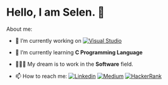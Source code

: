 # Hello, I am Selen. 👋

About me:

- 🔭 I’m currently working on  [![Visual Studio](https://img.shields.io/badge/--6C33AF?logo=visual%20studio)](https://visualstudio.microsoft.com/)
- 🌱 I’m currently learning **C Programming Language**
- 👩🏽‍💻 My dream is to work in the **Software** field.



- 📫 How to reach me: [![Linkedin](https://img.icons8.com/fluency/48/000000/linkedin.png)](https://www.linkedin.com/in/z-selen-salman/) [![Medium](https://img.icons8.com/ios-filled/48/000000/medium-monogram--v1.png)](https://medium.com/@salmanselen) [![HackerRank](https://img.icons8.com/external-tal-revivo-color-tal-revivo/48/000000/external-hackerrank-is-a-technology-company-that-focuses-on-competitive-programming-logo-color-tal-revivo.png)](https://www.hackerrank.com/salmanselen)
